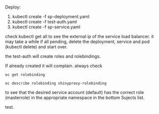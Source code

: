 Deploy:

1. kubectl create -f sp-deployment.yaml 
2. kubectl create -f test-auth.yaml 
3. kubectl create -f sp-service.yaml 
  
  check 
    kubectl get all
  to see the external ip of the service load balancer. it may take a while
  if all pending, delete the deployment, service and pod (kubectl delete) and start over.
  
  the test-auth will create roles and rolebindings.

  If already created it will complain. always check 

    oc get rolebinding

    oc describe rolebinding shinyproxy-rolebinding
    
  to see that the desired service account (default) has the correct role
  (masterrole) in the appropriate namespace in the bottom Sujects list.
  
  test.
